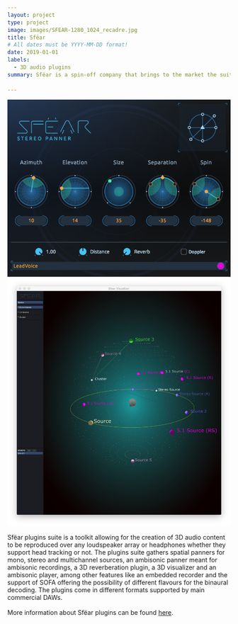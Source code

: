 ```yaml
---
layout: project
type: project
image: images/SFEAR-1280_1024_recadre.jpg
title: Sfëar
# All dates must be YYYY-MM-DD format!
date: 2019-01-01
labels:
  - 3D audio plugins
summary: Sfëar is a spin-off company that brings to the market the suite of plugins developed at Eurecat. 

---
```

<div class="ui small rounded images">
  <img class="ui medium left floated rounded image" src="../images/sfear_stereo_panner.png" width="1280">
  <img class="ui medium right floated rounded image" src="../images/VisualizerBinaural.png" width="1280">

</div>

Sfëar plugins suite is a toolkit allowing for the creation of 3D audio content to be reproduced over any loudspeaker array or headphones whether they support head tracking or not. The plugins suite gathers spatial panners for mono, stereo and multichannel sources, an ambisonic panner meant for ambisonic recordings, a 3D reverberation plugin, a 3D visualizer and an ambisonic player, among other features like an embedded recorder and the support of SOFA offering the possibility of different flavours for the binaural decoding. The plugins come in different formats supported by main commercial DAWs.<br />
<br />
More information about Sfëar plugins can be found [here](http://qrush.space/).<br /><br />
